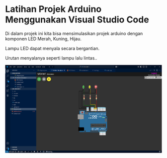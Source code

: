 # Latihan Projek Arduino Menggunakan Visual Studio Code

Di dalam projek ini kita bisa mensimulasikan projek arduino dengan komponen LED Merah, Kuning, Hijau.

Lampu LED dapat menyala secara bergantian.

Urutan menyalanya seperti lampu lalu lintas..


  ![Screen Shot Projek LED](https://github.com/Rendraghaisany/LED-Arduino-1/blob/main/screenshot/Screenshot%202025-02-15%20083837.png?raw=true)
